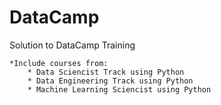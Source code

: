 # DataCamp
Solution to DataCamp Training

    *Include courses from:
        * Data Sciencist Track using Python
        * Data Engineering Track using Python
        * Machine Learning Sciencist using Python